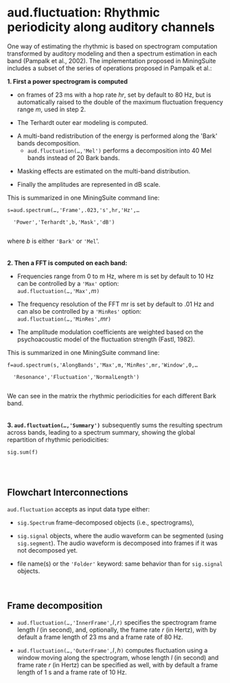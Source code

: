 # aud.fluctuation: Rhythmic periodicity along auditory channels #

One way of estimating the rhythmic is based on spectrogram computation transformed by auditory modeling and then a spectrum estimation in each band (Pampalk et al., 2002).
The implementation proposed in MiningSuite includes a subset of the series of operations proposed in Pampalk et al.:

**1. First a power spectrogram is computed**

  * on frames of 23 ms with a hop rate _hr_, set by default to 80 Hz, but is automatically raised to the double of the maximum fluctuation frequency range _m_, used in step 2.<p>
<ul><li>The Terhardt outer ear modeling is computed.<p>
</li><li>A multi-band redistribution of the energy is performed along the 'Bark' bands decomposition.<br>
<ul><li><code>aud.fluctuation(…,'Mel')</code>  performs a decomposition into 40 Mel bands instead of 20 Bark bands.<p>
</li></ul></li><li>Masking effects are estimated on the multi-band distribution.<p>
</li><li>Finally the amplitudes are represented in dB scale.</li></ul>

This is summarized in one MiningSuite command line:<br>
<pre><code>s=aud.spectrum(…,'Frame',.023,'s',hr,'Hz',…<br>
  'Power','Terhardt',b,'Mask','dB')<br>
</code></pre>

where <i>b</i> is either <code>'Bark'</code> or <code>'Mel</code>'.<br>
<br>
<br>
<b>2. Then a FFT is computed on each band:</b>
<ul><li>Frequencies range from 0 to m Hz, where m is set by default to 10 Hz can be controlled by a <code>'Max'</code> option:<br><code>aud.fluctuation(…,'Max',</code><i>m</i><code>)</code><p>
</li><li>The frequency resolution of the FFT mr is set by default to .01 Hz and can also be controlled by a <code>'MinRes'</code> option:<br><code>aud.fluctuation(…,'MinRes',</code><i>mr</i><code>)</code><p>
</li><li>The amplitude modulation coefficients are weighted based on the psychoacoustic model of the fluctuation strength (Fastl, 1982).</li></ul>

This is summarized in one MiningSuite command line:<br>
<pre><code>f=aud.spectrum(s,'AlongBands','Max',m,'MinRes',mr,'Window',0,…<br>
  'Resonance','Fluctuation','NormalLength')<br>
</code></pre>

We can see in the matrix the rhythmic periodicities for each different Bark band.<br>
<br>
<br>
<b>3. <code>aud.fluctuation(…,'Summary')</code></b> subsequently sums the resulting spectrum across bands, leading to a spectrum summary, showing the global repartition of rhythmic periodicities:<br>
<pre><code>sig.sum(f)<br>
</code></pre>

<br>
<h2>Flowchart Interconnections</h2>

<code>aud.fluctuation</code> accepts as input data type either:<p>
<ul><li><code>sig.Spectrum</code> frame-decomposed objects (i.e., spectrograms),<p>
</li><li><code>sig.signal</code> objects, where the audio waveform can be segmented (using <code>sig.segment</code>). The audio waveform is decomposed into frames if it was not decomposed yet.<p>
</li><li>file name(s) or the <code>'Folder'</code> keyword: same behavior than for <code>sig.signal</code> objects.</li></ul>

<br>
<h2>Frame decomposition</h2>

<ul><li><code>aud.fluctuation(…,'InnerFrame',</code><i>l</i><code>,</code><i>r</i><code>)</code> specifies the spectrogram frame length <i>l</i> (in second), and, optionally, the frame rate <i>r</i> (in Hertz), with by default a frame length of 23 ms and a frame rate of 80 Hz.<p>
</li><li><code>aud.fluctuation(…,'OuterFrame',</code><i>l</i><code>,</code><i>h</i><code>)</code> computes fluctuation using a window moving along the spectrogram, whose length <i>l</i> (in second) and frame rate <i>r</i> (in Hertz) can be specified as well, with by default a frame length of 1 s and a frame rate of 10 Hz.